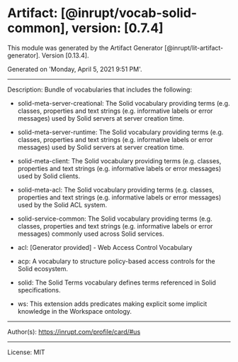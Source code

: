 # Artifact: [@inrupt/vocab-solid-common], version: [0.7.4]

This module was generated by the Artifact Generator [@inrupt/lit-artifact-generator].
Version [0.13.4].

Generated on 'Monday, April 5, 2021 9:51 PM'.

---

Description: Bundle of vocabularies that includes the following:

 - solid-meta-server-creational: The Solid vocabulary providing terms (e.g. classes, properties and text strings (e.g.
 informative labels or error messages) used by Solid servers at server creation time.

 - solid-meta-server-runtime: The Solid vocabulary providing terms (e.g. classes, properties and text strings (e.g.
 informative labels or error messages) used by Solid servers at server creation time.

 - solid-meta-client: The Solid vocabulary providing terms (e.g. classes, properties and text strings (e.g.
 informative labels or error messages) used by Solid clients.

 - solid-meta-acl: The Solid vocabulary providing terms (e.g. classes, properties and text strings (e.g.
 informative labels or error messages) used by the Solid ACL system.

 - solid-service-common: The Solid vocabulary providing terms (e.g. classes, properties and text strings (e.g.
 informative labels or error messages) commonly used across Solid services.

 - acl: [Generator provided] - Web Access Control Vocabulary

 - acp: A vocabulary to structure policy-based access controls for the Solid ecosystem.

 - solid: The Solid Terms vocabulary defines terms referenced in Solid specifications.

 - ws: This extension adds predicates making explicit some implicit knowledge in the Workspace ontology.

---

Author(s): https://inrupt.com/profile/card/#us

---

License: MIT
